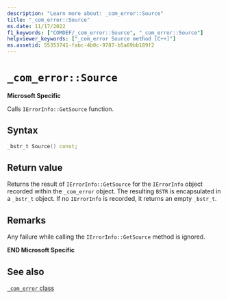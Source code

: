 ```yaml
---
description: "Learn more about: _com_error::Source"
title: "_com_error::Source"
ms.date: 11/17/2022
f1_keywords: ["COMDEF/_com_error::Source", "_com_error::Source"]
helpviewer_keywords: ["_com_error Source method [C++]"]
ms.assetid: 55353741-fabc-4b0c-9787-b5a69bb189f2
---
```

# `_com_error::Source`

**Microsoft Specific**

Calls `IErrorInfo::GetSource` function.

## Syntax

```cpp
_bstr_t Source() const;
```

## Return value

Returns the result of `IErrorInfo::GetSource` for the `IErrorInfo` object recorded within the `_com_error` object. The resulting `BSTR` is encapsulated in a `_bstr_t` object. If no `IErrorInfo` is recorded, it returns an empty `_bstr_t`.

## Remarks

Any failure while calling the `IErrorInfo::GetSource` method is ignored.

**END Microsoft Specific**

## See also

[`_com_error` class](../cpp/com-error-class.md)
